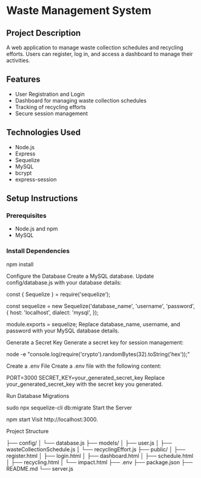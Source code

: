 # Waste Management System

## Project Description

A web application to manage waste collection schedules and recycling efforts. Users can register, log in, and access a dashboard to manage their activities.

## Features

- User Registration and Login
- Dashboard for managing waste collection schedules
- Tracking of recycling efforts
- Secure session management

## Technologies Used

- Node.js
- Express
- Sequelize
- MySQL
- bcrypt
- express-session

## Setup Instructions

### Prerequisites

- Node.js and npm
- MySQL

### Install Dependencies

npm install

Configure the Database
Create a MySQL database.
Update config/database.js with your database details:

const { Sequelize } = require('sequelize');

const sequelize = new Sequelize('database_name', 'username', 'password', {
  host: 'localhost',
  dialect: 'mysql',
});

module.exports = sequelize;
Replace database_name, username, and password with your MySQL database details.

Generate a Secret Key
Generate a secret key for session management:

node -e "console.log(require('crypto').randomBytes(32).toString('hex'));"

Create a .env File
Create a .env file with the following content:

PORT=3000
SECRET_KEY=your_generated_secret_key
Replace your_generated_secret_key with the secret key you generated.

Run Database Migrations

sudo npx sequelize-cli db:migrate
Start the Server

npm start
Visit http://localhost:3000.

Project Structure

├── config/
│   └── database.js
├── models/
│   ├── user.js
│   ├── wasteCollectionSchedule.js
│   └── recyclingEffort.js
├── public/
│   ├── register.html
│   ├── login.html
│   ├── dashboard.html
│   ├── schedule.html
│   ├── recycling.html
│   └── impact.html
├── .env
├── package.json
├── README.md
└── server.js